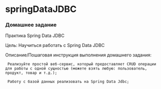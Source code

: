 # springDataJDBC

### Домашнее задание
Практика Spring Data JDBC

Цель:
    Научиться работать с Spring Data JDBC

Описание/Пошаговая инструкция выполнения домашнего задания:

     Реализуйте простой веб-сервис, который предоставляет CRUD операции для работы с одной сущностью (можете взять любую: пользователь, продукт, товар и т.д.);
    
     Работу с базой данных реализовать на Spring Data Jdbc;
